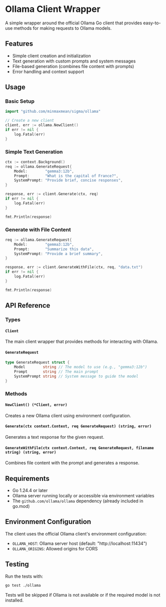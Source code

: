 # Ollama Client Wrapper

A simple wrapper around the official Ollama Go client that provides easy-to-use methods for making requests to Ollama models.

## Features

- Simple client creation and initialization
- Text generation with custom prompts and system messages
- File-based generation (combines file content with prompts)
- Error handling and context support

## Usage

### Basic Setup

```go
import "github.com/minmaxmean/sigma/ollama"

// Create a new client
client, err := ollama.NewClient()
if err != nil {
    log.Fatal(err)
}
```

### Simple Text Generation

```go
ctx := context.Background()
req := ollama.GenerateRequest{
    Model:        "gemma3:12b",
    Prompt:       "What is the capital of France?",
    SystemPrompt: "Provide brief, concise responses",
}

response, err := client.Generate(ctx, req)
if err != nil {
    log.Fatal(err)
}

fmt.Println(response)
```

### Generate with File Content

```go
req := ollama.GenerateRequest{
    Model:        "gemma3:12b",
    Prompt:       "Summarize this data",
    SystemPrompt: "Provide a brief summary",
}

response, err := client.GenerateWithFile(ctx, req, "data.txt")
if err != nil {
    log.Fatal(err)
}

fmt.Println(response)
```



## API Reference

### Types

#### `Client`
The main client wrapper that provides methods for interacting with Ollama.

#### `GenerateRequest`
```go
type GenerateRequest struct {
    Model        string // The model to use (e.g., "gemma3:12b")
    Prompt       string // The main prompt
    SystemPrompt string // System message to guide the model
}
```

### Methods

#### `NewClient() (*Client, error)`
Creates a new Ollama client using environment configuration.

#### `Generate(ctx context.Context, req GenerateRequest) (string, error)`
Generates a text response for the given request.

#### `GenerateWithFile(ctx context.Context, req GenerateRequest, filename string) (string, error)`
Combines file content with the prompt and generates a response.



## Requirements

- Go 1.24.4 or later
- Ollama server running locally or accessible via environment variables
- The `github.com/ollama/ollama` dependency (already included in go.mod)

## Environment Configuration

The client uses the official Ollama client's environment configuration:
- `OLLAMA_HOST`: Ollama server host (default: "http://localhost:11434")
- `OLLAMA_ORIGINS`: Allowed origins for CORS

## Testing

Run the tests with:

```bash
go test ./ollama
```

Tests will be skipped if Ollama is not available or if the required model is not installed. 